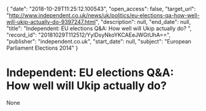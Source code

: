 {
  "date": "2018-10-29T11:25:12.100543", 
  "open_access": false, 
  "target_url": "http://www.independent.co.uk/news/uk/politics/eu-elections-qa-how-well-will-ukip-actually-do-9397247.html", 
  "description": null, 
  "end_date": null, 
  "title": "Independent:  EU elections Q&A: How well will Ukip actually do? ", 
  "record_id": "20181029T112512/YylDsyNkoYKCAEeJWGtUhA==", 
  "publisher": "independent.co.uk", 
  "start_date": null, 
  "subject": "European Parliament Elections 2014"
}

# Independent:  EU elections Q&A: How well will Ukip actually do? 

None